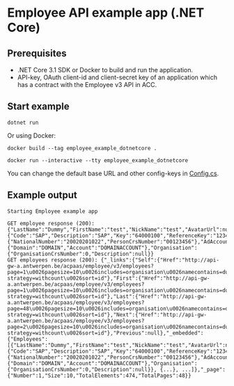 # Employee API example app (.NET Core)

## Prerequisites

- .NET Core 3.1 SDK or Docker to build and run the application.
- API-key, OAuth client-id and client-secret key of an application which has a contract with the Employee v3 API in ACC.

## Start example

```
dotnet run
```

Or using Docker:

```
docker build --tag employee_example_dotnetcore .

docker run --interactive --tty employee_example_dotnetcore
```

You can change the default base URL and other config-keys in [Config.cs](Config.cs).

## Example output

```
Starting Employee example app

GET employee response (200): {"LastName":"Dummy","FirstName":"test","NickName":"test","AvatarUrl":null,"CrsNumber":100,"Source":{"Code":"SAP","Description":"SAP","Key":"64000100","ReferenceKey":"123456"},"Identity":{"NationalNumber":"20020201022","PersonCrsNumber":"00123456"},"AdAccount":{"Domain":"DOMAIN","Account":"DOMAINACCOUNT"},"Organisation":{"OrganisationCrsNumber":0,"Description":null}}
GET employees response (200): {"_links":{"Self":{"Href":"http://api-gw-a.antwerpen.be/acpaas/employee/v3/employees?page=1\u0026pagesize=10\u0026includes=organisation\u0026namecontains=dummy\u0026issupervisor=false\u0026paging-strategy=withcount\u0026sort=id"},"First":{"Href":"http://api-gw-a.antwerpen.be/acpaas/employee/v3/employees?page=1\u0026pagesize=10\u0026includes=organisation\u0026namecontains=dummy\u0026issupervisor=false\u0026paging-strategy=withcount\u0026sort=id"},"Last":{"Href":"http://api-gw-a.antwerpen.be/acpaas/employee/v3/employees?page=48\u0026pagesize=10\u0026includes=organisation\u0026namecontains=dummy\u0026issupervisor=false\u0026paging-strategy=withcount\u0026sort=id"},"Next":{"Href":"http://api-gw-a.antwerpen.be/acpaas/employee/v3/employees?page=2\u0026pagesize=10\u0026includes=organisation\u0026namecontains=dummy\u0026issupervisor=false\u0026paging-strategy=withcount\u0026sort=id"},"Previous":null},"_embedded":{"Employees":[{"LastName":"Dummy","FirstName":"test","NickName":"test","AvatarUrl":null,"CrsNumber":100,"Source":{"Code":"SAP","Description":"SAP","Key":"64000100","ReferenceKey":"123456"},"Identity":{"NationalNumber":"20020201022","PersonCrsNumber":"00123456"},"AdAccount":{"Domain":"DOMAIN","Account":"DOMAINACCOUNT"},"Organisation":{"OrganisationCrsNumber":0,"Description":null}}, {...}, ...]},"_page":{"Number":1,"Size":10,"TotalElements":474,"TotalPages":48}}

```